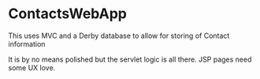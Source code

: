 # ContactsWebApp
This uses MVC and a Derby database to allow for storing of Contact information 

It is by no means polished but the servlet logic is all there. JSP pages need some UX love.
